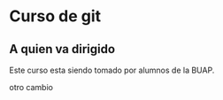 # Curso de git

## A quien va dirigido
Este curso esta siendo tomado por alumnos de la BUAP.

otro cambio


